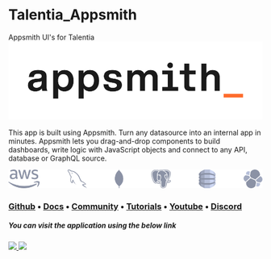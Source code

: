 # Talentia_Appsmith
Appsmith UI's for Talentia
![](https://raw.githubusercontent.com/appsmithorg/appsmith/release/static/appsmith_logo_primary.png)

This app is built using Appsmith. Turn any datasource into an internal app in minutes. Appsmith lets you drag-and-drop components to build dashboards, write logic with JavaScript objects and connect to any API, database or GraphQL source.

![](https://raw.githubusercontent.com/appsmithorg/appsmith/release/static/images/integrations.png)

### [Github](https://github.com/appsmithorg/appsmith) • [Docs](https://docs.appsmith.com/?utm_source=github&utm_medium=social&utm_content=appsmith_docs&utm_campaign=null&utm_term=appsmith_docs) • [Community](https://community.appsmith.com/) • [Tutorials](https://github.com/appsmithorg/appsmith/tree/update/readme#tutorials) • [Youtube](https://www.youtube.com/appsmith) • [Discord](https://discord.gg/rBTTVJp)

##### You can visit the application using the below link

###### [![](https://assets.appsmith.com/git-sync/Buttons.svg) ]([http://localhost:8080/applications/661ed26a5ec15614796af61f/pages/661ed26a5ec15614796af622](http://localhost:8080/app/talentia-appsmith/actor-profile-6621e0b6602d03280b1d09e2?branch=release)) [![](https://assets.appsmith.com/git-sync/Buttons2.svg)](http://localhost:8080/applications/661ed26a5ec15614796af61f/pages/661ed26a5ec15614796af622/edit)
